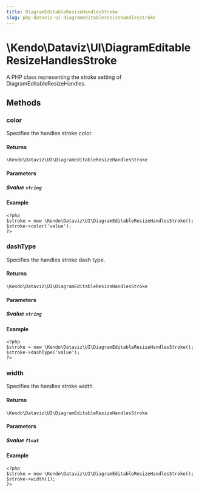 ```yaml
---
title: DiagramEditableResizeHandlesStroke
slug: php-dataviz-ui-diagrameditableresizehandlesstroke
---
```


# \Kendo\Dataviz\UI\DiagramEditableResizeHandlesStroke

A PHP class representing the stroke setting of DiagramEditableResizeHandles.


## Methods

### color
Specifies the handles stroke color.

#### Returns
`\Kendo\Dataviz\UI\DiagramEditableResizeHandlesStroke`

#### Parameters

##### $value `string`



#### Example 
    <?php
    $stroke = new \Kendo\Dataviz\UI\DiagramEditableResizeHandlesStroke();
    $stroke->color('value');
    ?>

### dashType
Specifies the handles stroke dash type.

#### Returns
`\Kendo\Dataviz\UI\DiagramEditableResizeHandlesStroke`

#### Parameters

##### $value `string`



#### Example 
    <?php
    $stroke = new \Kendo\Dataviz\UI\DiagramEditableResizeHandlesStroke();
    $stroke->dashType('value');
    ?>

### width
Specifies the handles stroke width.

#### Returns
`\Kendo\Dataviz\UI\DiagramEditableResizeHandlesStroke`

#### Parameters

##### $value `float`



#### Example 
    <?php
    $stroke = new \Kendo\Dataviz\UI\DiagramEditableResizeHandlesStroke();
    $stroke->width(1);
    ?>

